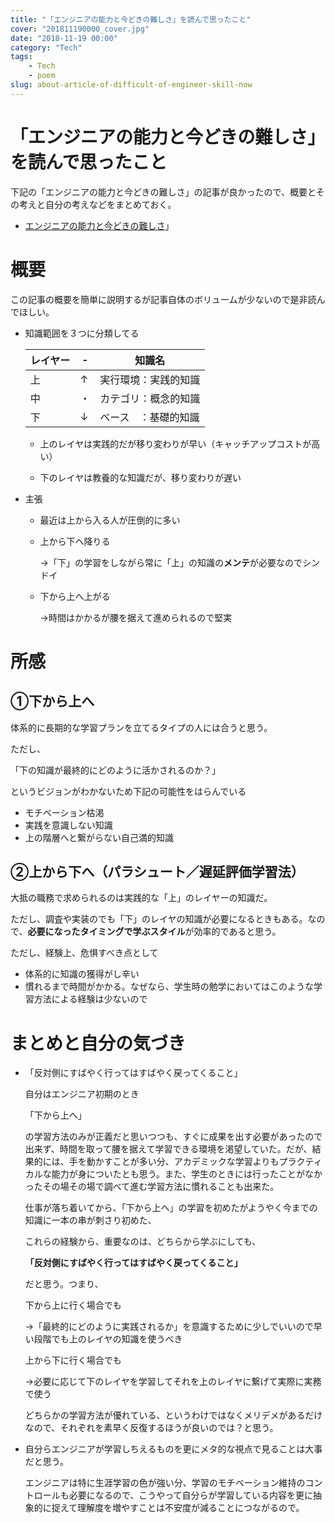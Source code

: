 ```yaml
---
title: "「エンジニアの能力と今どきの難しさ」を読んで思ったこと"
cover: "201811190000_cover.jpg"
date: "2018-11-19 00:00"
category: "Tech"
tags:
    - Tech
    - poem
slug: about-article-of-difficult-of-engineer-skill-now
---
```


# 「エンジニアの能力と今どきの難しさ」を読んで思ったこと

下記の「エンジニアの能力と今どきの難しさ」の記事が良かったので、概要とその考えと自分の考えなどをまとめておく。

- [エンジニアの能力と今どきの難しさ](https://medium.com/@itog/%E3%82%A8%E3%83%B3%E3%82%B8%E3%83%8B%E3%82%A2%E3%81%AE%E8%83%BD%E5%8A%9B%E3%81%A8%E4%BB%8A%E3%81%A9%E3%81%8D%E3%81%AE%E9%9B%A3%E3%81%97%E3%81%95-ff497711946a)」

# 概要

この記事の概要を簡単に説明するが記事自体のボリュームが少ないので是非読んでほしい。

- 知識範囲を３つに分類してる

    レイヤー | - | 知識名
    -- | -- | --
    上 | ↑ | 実行環境：実践的知識
    中 | ・ | カテゴリ：概念的知識
    下 | ↓ | ベース　：基礎的知識

  - 上のレイヤは実践的だが移り変わりが早い（キャッチアップコストが高い）

  - 下のレイヤは教養的な知識だが、移り変わりが遅い

- 主張

    - 最近は上から入る人が圧倒的に多い
    - 上から下へ降りる

        →「下」の学習をしながら常に「上」の知識の**メンテ**が必要なのでシンドイ

    - 下から上へ上がる

        →時間はかかるが腰を据えて進められるので堅実
 
# 所感

## ①下から上へ

体系的に長期的な学習プランを立てるタイプの人には合うと思う。

ただし、

「下の知識が最終的にどのように活かされるのか？」

というビジョンがわかないため下記の可能性をはらんでいる

- モチベーション枯渇
- 実践を意識しない知識
- 上の階層へと繋がらない自己満的知識

## ②上から下へ（パラシュート／遅延評価学習法）

大抵の職務で求められるのは実践的な「上」のレイヤーの知識だ。

ただし、調査や実装のでも「下」のレイヤの知識が必要になるときもある。なので、**必要になったタイミングで学ぶスタイル**が効率的であると思う。

ただし、経験上、危惧すべき点として

- 体系的に知識の獲得がし辛い
- 慣れるまで時間がかかる。なぜなら、学生時の勉学においてはこのような学習方法による経験は少ないので

# まとめと自分の気づき

- 「反対側にすばやく行ってはすばやく戻ってくること」

    自分はエンジニア初期のとき

    「下から上へ」

    の学習方法のみが正義だと思いつつも、すぐに成果を出す必要があったので出来ず、時間を取って腰を据えて学習できる環境を渇望していた。だが、結果的には、手を動かすことが多い分、アカデミックな学習よりもプラクティカルな能力が身についたとも思う。また、学生のときには行ったことがなかったその場その場で調べて進む学習方法に慣れることも出来た。

    仕事が落ち着いてから、「下から上へ」の学習を初めたがようやく今までの知識に一本の串が刺さり初めた、

    これらの経験から、重要なのは、どちらから学ぶにしても、

    **「反対側にすばやく行ってはすばやく戻ってくること」**

    だと思う。つまり、

    下から上に行く場合でも

    →「最終的にどのように実践されるか」を意識するために少しでいいので早い段階でも上のレイヤの知識を使うべき

    上から下に行く場合でも

    →必要に応じて下のレイヤを学習してそれを上のレイヤに繋げて実際に実務で使う

    どちらかの学習方法が優れている、というわけではなくメリデメがあるだけなので、それぞれを素早く反復するほうが良いのでは？と思う。

- 自分らエンジニアが学習しちえるものを更にメタ的な視点で見ることは大事だと思う。

  エンジニアは特に生涯学習の色が強い分、学習のモチベーション維持のコントロールも必要になるので、こうやって自分らが学習している内容を更に抽象的に捉えて理解度を増やすことは不安度が減ることにつながるので。

